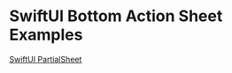 # SwiftUI Bottom Action Sheet Examples

[SwiftUI PartialSheet](https://github.com/AndreaMiotto/PartialSheet)

